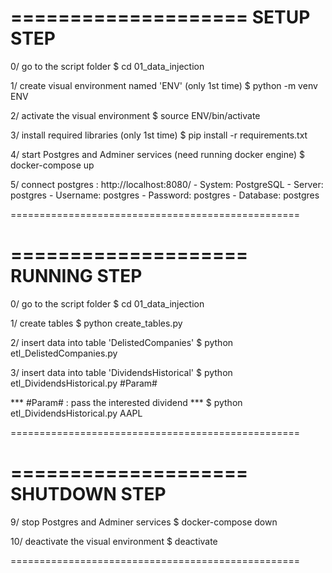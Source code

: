 ====================
SETUP STEP
====================

0/ go to the script folder
$ cd 01_data_injection

1/ create visual environment named 'ENV' (only 1st time)
$ python -m venv ENV

2/ activate the visual environment
$ source ENV/bin/activate

3/ install required libraries (only 1st time)
$ pip install -r requirements.txt

4/ start Postgres and Adminer services (need running docker engine)
$ docker-compose up

5/ connect postgres : http://localhost:8080/
     - System: PostgreSQL
     - Server: postgres
     - Username: postgres
     - Password: postgres
     - Database: postgres

==================================================

====================
RUNNING STEP
====================

0/ go to the script folder
$ cd 01_data_injection

1/ create tables
$ python create_tables.py

2/ insert data into table 'DelistedCompanies'
$ python etl_DelistedCompanies.py

3/ insert data into table 'DividendsHistorical'
$ python etl_DividendsHistorical.py #Param#

*** #Param# : pass the interested dividend ***
$ python etl_DividendsHistorical.py AAPL

==================================================

====================
SHUTDOWN STEP
====================
9/ stop Postgres and Adminer services
$ docker-compose down

10/ deactivate the visual environment
$ deactivate

==================================================
